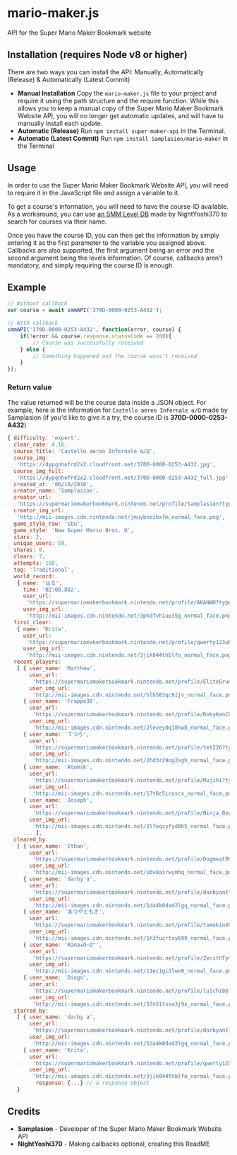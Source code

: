 # mario-maker.js
API for the Super Mario Maker Bookmark website

## Installation (requires Node v8 or higher)

There are two ways you can install the API: Manually, Automatically (Release) & Automatically (Latest Commit)

- **Manual Installation** Copy the `mario-maker.js` file to your project and require it using the path structure and the require function. While this allows you to keep a manual copy of the Super Mario Maker Bookmark Website API, you will no longer get automatic updates, and will have to manually install each update.
- **Automatic (Release)** Run `npm install super-maker-api` in the Terminal.
- **Automatic (Latest Commit)** Run `npm install Samplasion/mario-maker` in the Terminal

## Usage

In order to use the Super Mario Maker Bookmark Website API, you will need to require it in the JavaScript file and assign a variable to it.

To get a course's information, you will need to have the course-ID available. As a workaround, you can use [an SMM Level DB](http://smm-db.glitch.me/levels/) made by NightYoshi370 to search for courses via their name.

Once you have the course ID, you can then get the information by simply entering it as the first parameter to the variable you assigned above. Callbacks are also supported, the first argument being an error and the second argument being the levels information. Of course, callbacks aren't mandatory, and simply requiring the course ID is enough.


## Example

```js
// Without callback
var course = await smmAPI('370D-0000-0253-A432');

// With callback
smmAPI('370D-0000-0253-A432', function(error, course) {
    if(!error && course.response.statusCode == 200){
        // Course was successfully received        
    } else {
        // Something happened and the course wans't received
    }
});
```

### Return value
The value returned will be the course data inside a JSON object. For example, here is the information for `Castello aereo Infernale α/Ω` made by Samplasion (if you'd like to give it a try, the course ID is **370D-0000-0253-A432**)

```js
{ difficulty: 'expert',
  clear_rate: 4.16,
  course_title: 'Castello aereo Infernale α/Ω',
  course_img:
   'https://dypqnhofrd2x2.cloudfront.net/370D-0000-0253-A432.jpg',
  course_img_full:
   'https://dypqnhofrd2x2.cloudfront.net/370D-0000-0253-A432_full.jpg',
  created_at: '06/10/2016',
  creator_name: 'Samplasion',
  creator_url:
   'https://supermariomakerbookmark.nintendo.net/profile/Samplasion?type=posted',
  creator_img_url:
   'http://mii-images.cdn.nintendo.net/jmuybnozbxfm_normal_face.png',
  game_style_raw: 'sbu',
  game_style: 'New Super Mario Bros. U',
  stars: 2,
  unique_users: 59,
  shares: 0,
  clears: 7,
  attempts: 168,
  tag: 'Traditional',
  world_record:
   { name: 'はる',
     time: '02:08.882',
     user_url:
      'https://supermariomakerbookmark.nintendo.net/profile/AKANWO?type=posted',
     user_img_url:
      'http://mii-images.cdn.nintendo.net/3pkdfvh1ue35g_normal_face.png' },
  first_clear:
   { name: 'Krita',
     user_url:
      'https://supermariomakerbookmark.nintendo.net/profile/qwerty123uhbba?type=posted',
     user_img_url:
      'http://mii-images.cdn.nintendo.net/3jik044thblfo_normal_face.png' },
  recent_players:
   [ { user_name: 'Matthew',
       user_url:
        'https://supermariomakerbookmark.nintendo.net/profile/EliteGruntHero?type=posted',
       user_img_url:
        'http://mii-images.cdn.nintendo.net/hlb583qc9ijv_normal_face.png' },
     { user_name: 'Frappe38',
       user_url:
        'https://supermariomakerbookmark.nintendo.net/profile/RobyKenCha83?type=posted',
       user_img_url:
        'http://mii-images.cdn.nintendo.net/2levey0q18nw8_normal_face.png' },
     { user_name: 'てつろ',
       user_url:
        'https://supermariomakerbookmark.nintendo.net/profile/tet226?type=posted',
       user_img_url:
        'http://mii-images.cdn.nintendo.net/2hd3r29og2sgh_normal_face.png' },
     { user_name: 'Atomsk',
       user_url:
        'https://supermariomakerbookmark.nintendo.net/profile/Mujihi?type=posted',
       user_img_url:
        'http://mii-images.cdn.nintendo.net/17t8c5icoscx_normal_face.png' },
     { user_name: 'Joseph',
       user_url:
        'https://supermariomakerbookmark.nintendo.net/profile/Ninja_Boy4ever?type=posted',
       user_img_url:
        'http://mii-images.cdn.nintendo.net/2lfeqzyfyd0h5_normal_face.png' },
     ... ],
  cleared_by:
   [ { user_name: 'Ethan',
       user_url:
        'https://supermariomakerbookmark.nintendo.net/profile/Dogmeat99?type=posted',
       user_img_url:
        'http://mii-images.cdn.nintendo.net/sbv8airwymhq_normal_face.png' },
     { user_name: 'darby a',
       user_url:
        'https://supermariomakerbookmark.nintendo.net/profile/darbyantle?type=posted',
       user_img_url:
        'http://mii-images.cdn.nintendo.net/1da4k0dad2lgq_normal_face.png' },
     { user_name: 'あつやともき',
       user_url:
        'https://supermariomakerbookmark.nintendo.net/profile/tomokin4989?type=posted',
       user_img_url:
        'http://mii-images.cdn.nintendo.net/1h3fucrtxy699_normal_face.png' },
     { user_name: 'Rana★O~O"',
       user_url:
        'https://supermariomakerbookmark.nintendo.net/profile/ZenithTyme?type=posted',
       user_img_url:
        'http://mii-images.cdn.nintendo.net/11ec1gi3lwo0_normal_face.png' },
     { user_name: 'Diego',
       user_url:
        'https://supermariomakerbookmark.nintendo.net/profile/luichi86?type=posted',
       user_img_url:
        'http://mii-images.cdn.nintendo.net/37n51tsva3j9x_normal_face.png' } ],
  starred_by:
   [ { user_name: 'darby a',
       user_url:
        'https://supermariomakerbookmark.nintendo.net/profile/darbyantle?type=posted',
       user_img_url:
        'http://mii-images.cdn.nintendo.net/1da4k0dad2lgq_normal_face.png' },
     { user_name: 'Krita',
       user_url:
        'https://supermariomakerbookmark.nintendo.net/profile/qwerty123uhbba?type=posted',
       user_img_url:
        'http://mii-images.cdn.nintendo.net/3jik044thblfo_normal_face.png' } ],
		 response: {...} // a response object
   }
```

## Credits

- **Samplasion** - Developer of the Super Mario Maker Bookmark Website API
- **NightYoshi370** - Making callbacks optional, creating this ReadME
